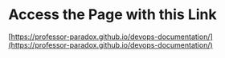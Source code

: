 # Access the Page with this Link
[https://professor-paradox.github.io/devops-documentation/](https://professor-paradox.github.io/devops-documentation/)
